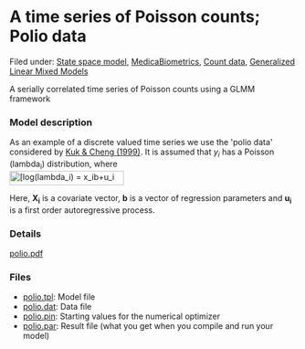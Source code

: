 #  A time series of Poisson counts; Polio data

Filed under:  [State space model][1], [MedicaBiometrics][2], [Count data][3], [Generalized Linear Mixed Models][10]

A serially correlated time series of Poisson counts using a GLMM framework

### **Model description**
As an example of a discrete valued time series we use the 'polio data' considered by [Kuk & Cheng (1999)][4]. It is assumed that _y<sub>i</sub>_ has a Poisson (lambda<sub>i</sub>) distribution, where 
<br/>
<img src="http://latex2png.com/output//latex_654cff27be7505f1ee7fcd17d114e389.png" alt="[log(lambda_i) = x_ib+u_i" width="200" height="25">


Here, **X<sub>i</sub>** is a covariate vector, **b** is a vector of regression parameters and **u<sub>i</sub>** is a first order autoregressive process.


### Details   
[polio.pdf][5]

### Files
* [polio.tpl][6]: Model file
* [polio.dat][7]: Data file
* [polio.pin][8]: Starting values for the numerical optimizer  
* [polio.par][9]: Result file (what you get when you compile and run your model)  


[1]: ./../../../state-space-models
[2]: ./../../../by-field-of-application/medical-biometrics
[3]: ./../../../glmm-generalized-linear-mixed-models/count-data/
[4]: .citations.html#kuk:chen:1999
[5]: polio.pdf
[6]: polio.tpl
[7]: polio.dat
[8]: polio.pin
[9]: polio.par
[10]: ./../../
